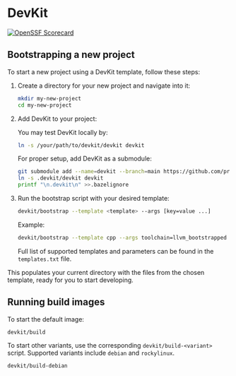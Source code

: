# DevKit

[![OpenSSF Scorecard](https://api.scorecard.dev/projects/github.com/private-compute-infra-toolkit/devkit/badge)](https://scorecard.dev/viewer/?uri=github.com/private-compute-infra-toolkit/devkit)

## Bootstrapping a new project

To start a new project using a DevKit template, follow these steps:

1.  Create a directory for your new project and navigate into it:

    ```bash
    mkdir my-new-project
    cd my-new-project
    ```

2.  Add DevKit to your project:

    You may test DevKit locally by:

    ```bash
    ln -s /your/path/to/devkit/devkit devkit
    ```

    For proper setup, add DevKit as a submodule:

    ```bash
    git submodule add --name=devkit --branch=main https://github.com/private-compute-infra-toolkit/devkit.git .devkit
    ln -s .devkit/devkit devkit
    printf "\n.devkit\n" >>.bazelignore
    ```

3.  Run the bootstrap script with your desired template:

    ```bash
    devkit/bootstrap --template <template> --args [key=value ...]
    ```

    Example:

    ```bash
    devkit/bootstrap --template cpp --args toolchain=llvm_bootstrapped
    ```

    Full list of supported templates and parameters can be found in the `templates.txt` file.

This populates your current directory with the files from the chosen template, ready for you to
start developing.

## Running build images

To start the default image:

```bash
devkit/build
```

To start other variants, use the corresponding `devkit/build-<variant>` script. Supported variants
include `debian` and `rockylinux`.

```bash
devkit/build-debian
```
